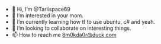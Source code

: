 - 👋 Hi, I’m @Tarlispace69
- 👀 I’m interested in your mom.
- 🌱 I’m currently learning how tf to use ubuntu, c# and yeah.
- 💞️ I’m looking to collaborate on interesting things.
- 📫 How to reach me 8m0kda0r@duck.com

<!---
Tarlispace69/Tarlispace69 is a ✨ special ✨ repository because its `README.md` (this file) appears on your GitHub profile.
You can click the Preview link to take a look at your changes.
cool.
--->
